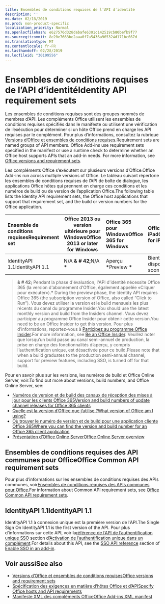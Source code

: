 ```yaml
---
title: Ensembles de conditions requises de l’API d’identité
description: ''
ms.date: 02/18/2019
ms.prod: non-product-specific
localization_priority: Normal
ms.openlocfilehash: e627576d328dabafe6301c142519cb80befb9f77
ms.sourcegitcommit: 8e20e7663be2aaa0f7a5436a965324d171bc667d
ms.translationtype: MT
ms.contentlocale: fr-FR
ms.lasthandoff: 02/28/2019
ms.locfileid: "30199556"
---
```

# <a name="identity-api-requirement-sets"></a><span data-ttu-id="8844b-102">Ensembles de conditions requises de l’API d’identité</span><span class="sxs-lookup"><span data-stu-id="8844b-102">Identity API requirement sets</span></span>

<span data-ttu-id="8844b-p101">Les ensembles de conditions requises sont des groupes nommés de membres d’API. Les compléments Office utilisent les ensembles de conditions requises spécifiés dans le manifeste ou utilisent une vérification de l’exécution pour déterminer si un hôte Office prend en charge les API requises par le complément. Pour plus d’informations, consultez la rubrique [Versions d’Office et ensembles de conditions requises](https://docs.microsoft.com/office/dev/add-ins/develop/office-versions-and-requirement-sets).</span><span class="sxs-lookup"><span data-stu-id="8844b-p101">Requirement sets are named groups of API members. Office Add-ins use requirement sets specified in the manifest or use a runtime check to determine whether an Office host supports APIs that an add-in needs. For more information, see [Office versions and requirement sets](https://docs.microsoft.com/office/dev/add-ins/develop/office-versions-and-requirement-sets).</span></span>

<span data-ttu-id="8844b-106">Les compléments Office s’exécutent sur plusieurs versions d’Office.</span><span class="sxs-lookup"><span data-stu-id="8844b-106">Office Add-ins run across multiple versions of Office.</span></span> <span data-ttu-id="8844b-107">Le tableau suivant répertorie les ensembles de conditions requises de l’API de boîte de dialogue, les applications Office hôtes qui prennent en charge ces conditions et les numéros de build ou de version de l’application Office.</span><span class="sxs-lookup"><span data-stu-id="8844b-107">The following table lists the Identity API requirement sets, the Office host applications that support that requirement set, and the build or version numbers for the Office application.</span></span>

|  <span data-ttu-id="8844b-108">Ensemble de conditions requises</span><span class="sxs-lookup"><span data-stu-id="8844b-108">Requirement set</span></span>  | <span data-ttu-id="8844b-109">Office 2013 ou version ultérieure pour Windows</span><span class="sxs-lookup"><span data-stu-id="8844b-109">Office 2013 or later for Windows</span></span> | <span data-ttu-id="8844b-110">Office 365 pour Windows</span><span class="sxs-lookup"><span data-stu-id="8844b-110">Office 365 for Windows</span></span>   |  <span data-ttu-id="8844b-111">Office 365 pour iPad</span><span class="sxs-lookup"><span data-stu-id="8844b-111">Office 365 for iPad</span></span>  |  <span data-ttu-id="8844b-112">Office 365 pour Mac</span><span class="sxs-lookup"><span data-stu-id="8844b-112">Office 365 for Mac</span></span>  | <span data-ttu-id="8844b-113">Office Online</span><span class="sxs-lookup"><span data-stu-id="8844b-113">Office Online</span></span>  | <span data-ttu-id="8844b-114">SharePoint Online</span><span class="sxs-lookup"><span data-stu-id="8844b-114">SharePoint Online</span></span> | <span data-ttu-id="8844b-115">OneDrive.com</span><span class="sxs-lookup"><span data-stu-id="8844b-115">OneDrive.com</span></span> |<span data-ttu-id="8844b-116">Outlook.com et Exchange Online</span><span class="sxs-lookup"><span data-stu-id="8844b-116">Outlook.com & Exchange Online</span></span>|
|:-----|-----|:-----|:-----|:-----|:-----|:-----|:-----|:-----|
| <span data-ttu-id="8844b-117">IdentityAPI 1.1</span><span class="sxs-lookup"><span data-stu-id="8844b-117">IdentityAPI 1.1</span></span>  | <span data-ttu-id="8844b-118">N/A **& # 42;**</span><span class="sxs-lookup"><span data-stu-id="8844b-118">N/A **&#42;**</span></span> | <span data-ttu-id="8844b-119">Aperçu **&#42;**</span><span class="sxs-lookup"><span data-stu-id="8844b-119">Preview **&#42;**</span></span> | <span data-ttu-id="8844b-120">Bientôt disponible</span><span class="sxs-lookup"><span data-stu-id="8844b-120">Coming soon</span></span> | <span data-ttu-id="8844b-121">Aperçu **&#42;**</span><span class="sxs-lookup"><span data-stu-id="8844b-121">Preview **&#42;**</span></span>| <span data-ttu-id="8844b-122">Aperçu</span><span class="sxs-lookup"><span data-stu-id="8844b-122">Preview</span></span> | <span data-ttu-id="8844b-123">Aperçu</span><span class="sxs-lookup"><span data-stu-id="8844b-123">Preview</span></span>| <span data-ttu-id="8844b-124">Bientôt disponible</span><span class="sxs-lookup"><span data-stu-id="8844b-124">Coming soon</span></span> | <span data-ttu-id="8844b-125">Bientôt disponible</span><span class="sxs-lookup"><span data-stu-id="8844b-125">Coming soon</span></span> |

> <span data-ttu-id="8844b-126">**& # 42;** Pendant la phase d'évaluation, l'API d'identité nécessite Office 365 (la version d'abonnement d'Office, également appelée «Cliquer pour exécuter»).</span><span class="sxs-lookup"><span data-stu-id="8844b-126">**&#42;** During the preview phase, the Identity API requires Office 365 (the subscription version of Office, also called “Click to Run”).</span></span> <span data-ttu-id="8844b-127">Vous devez utiliser la version et le build mensuels les plus récents du canal du programme Insider.</span><span class="sxs-lookup"><span data-stu-id="8844b-127">You should use the latest monthly version and build from the Insiders channel.</span></span> <span data-ttu-id="8844b-128">Vous devez participer au programme Office Insider pour obtenir cette version.</span><span class="sxs-lookup"><span data-stu-id="8844b-128">You need to be an Office Insider to get this version.</span></span> <span data-ttu-id="8844b-129">Pour plus d’informations, reportez-vous à [Participez au programme Office Insider](https://products.office.com/office-insider?tab=tab-1).</span><span class="sxs-lookup"><span data-stu-id="8844b-129">For more information, see [Be an Office Insider](https://products.office.com/office-insider?tab=tab-1).</span></span> <span data-ttu-id="8844b-130">Veuillez noter que lorsqu’un build passe au canal semi-annuel de production, la prise en charge des fonctionnalités d’aperçu, y compris l’authentification unique, est désactivée pour ce build.</span><span class="sxs-lookup"><span data-stu-id="8844b-130">Please note that when a build graduates to the production semi-annual channel, support for preview features, including SSO, is turned off for that build.</span></span>

<span data-ttu-id="8844b-131">Pour en savoir plus sur les versions, les numéros de build et Office Online Server, voir:</span><span class="sxs-lookup"><span data-stu-id="8844b-131">To find out more about versions, build numbers, and Office Online Server, see:</span></span>

- [<span data-ttu-id="8844b-132">Numéros de version et de build des canaux de réception des mises à jour pour les clients Office 365</span><span class="sxs-lookup"><span data-stu-id="8844b-132">Version and build numbers of update channel releases for Office 365 clients</span></span>](https://support.office.com/article/version-and-build-numbers-of-update-channel-releases-ae942449-1fca-4484-898b-a933ea23def7)
- [<span data-ttu-id="8844b-133">Quelle est la version d’Office que j’utilise ?</span><span class="sxs-lookup"><span data-stu-id="8844b-133">What version of Office am I using?</span></span>](https://support.office.com/article/What-version-of-Office-am-I-using-932788b8-a3ce-44bf-bb09-e334518b8b19)
- [<span data-ttu-id="8844b-134">Où trouver le numéro de version et de build pour une application cliente Office 365</span><span class="sxs-lookup"><span data-stu-id="8844b-134">Where you can find the version and build number for an Office 365 client application</span></span>](https://support.office.com/article/version-and-build-numbers-of-update-channel-releases-ae942449-1fca-4484-898b-a933ea23def7)
- [<span data-ttu-id="8844b-135">Présentation d’Office Online Server</span><span class="sxs-lookup"><span data-stu-id="8844b-135">Office Online Server overview</span></span>](https://docs.microsoft.com/officeonlineserver/office-online-server-overview)

## <a name="office-common-api-requirement-sets"></a><span data-ttu-id="8844b-136">Ensembles de conditions requises des API communes pour Office</span><span class="sxs-lookup"><span data-stu-id="8844b-136">Office Common API requirement sets</span></span>

<span data-ttu-id="8844b-137">Pour plus d’informations sur les ensembles de conditions requises des APIs communes, voir[Ensembles de conditions requises des APIs communes pour Office](office-add-in-requirement-sets.md).</span><span class="sxs-lookup"><span data-stu-id="8844b-137">For information about Common API requirement sets, see [Office Common API requirement sets](office-add-in-requirement-sets.md).</span></span>

## <a name="identityapi-11"></a><span data-ttu-id="8844b-138">IdentityAPI 1.1</span><span class="sxs-lookup"><span data-stu-id="8844b-138">IdentityAPI 1.1</span></span> 

<span data-ttu-id="8844b-139">IdentityAPI 1.1 à connexion unique est la première version de l’API.</span><span class="sxs-lookup"><span data-stu-id="8844b-139">The Single Sign On IdentityAPI 1.1 is the first version of the API.</span></span> <span data-ttu-id="8844b-140">Pour plus d’informations sur cette API, voir la[référence de l’API de l’authentification unique SSO](https://docs.microsoft.com/office/dev/add-ins/develop/sso-in-office-add-ins#sso-api-reference) section d’[Activation de l’authentification unique dans un complément](https://docs.microsoft.com/office/dev/add-ins/develop/sso-in-office-add-ins).</span><span class="sxs-lookup"><span data-stu-id="8844b-140">For details about this API, see the [SSO API reference](https://docs.microsoft.com/office/dev/add-ins/develop/sso-in-office-add-ins#sso-api-reference) section of [Enable SSO in an add-in](https://docs.microsoft.com/office/dev/add-ins/develop/sso-in-office-add-ins).</span></span>

## <a name="see-also"></a><span data-ttu-id="8844b-141">Voir aussi</span><span class="sxs-lookup"><span data-stu-id="8844b-141">See also</span></span>

- [<span data-ttu-id="8844b-142">Versions d’Office et ensembles de conditions requises</span><span class="sxs-lookup"><span data-stu-id="8844b-142">Office versions and requirement sets</span></span>](https://docs.microsoft.com/office/dev/add-ins/develop/office-versions-and-requirement-sets)
- [<span data-ttu-id="8844b-143">Spécification des exigences en matière d’hôtes Office et d’API</span><span class="sxs-lookup"><span data-stu-id="8844b-143">Specify Office hosts and API requirements</span></span>](https://docs.microsoft.com/office/dev/add-ins/develop/specify-office-hosts-and-api-requirements)
- [<span data-ttu-id="8844b-144">Manifeste XML des compléments Office</span><span class="sxs-lookup"><span data-stu-id="8844b-144">Office Add-ins XML manifest</span></span>](https://docs.microsoft.com/office/dev/add-ins/develop/add-in-manifests)
